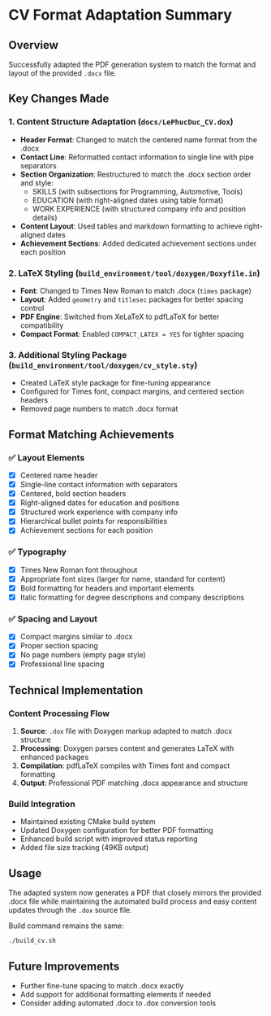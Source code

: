 # CV Format Adaptation Summary

## Overview
Successfully adapted the PDF generation system to match the format and layout of the provided `.docx` file.

## Key Changes Made

### 1. Content Structure Adaptation (`docs/LePhucDuc_CV.dox`)
- **Header Format**: Changed to match the centered name format from the .docx
- **Contact Line**: Reformatted contact information to single line with pipe separators
- **Section Organization**: Restructured to match the .docx section order and style:
  - SKILLS (with subsections for Programming, Automotive, Tools)
  - EDUCATION (with right-aligned dates using table format)
  - WORK EXPERIENCE (with structured company info and position details)
- **Content Layout**: Used tables and markdown formatting to achieve right-aligned dates
- **Achievement Sections**: Added dedicated achievement sections under each position

### 2. LaTeX Styling (`build_environment/tool/doxygen/Doxyfile.in`)
- **Font**: Changed to Times New Roman to match .docx (`times` package)
- **Layout**: Added `geometry` and `titlesec` packages for better spacing control
- **PDF Engine**: Switched from XeLaTeX to pdfLaTeX for better compatibility
- **Compact Format**: Enabled `COMPACT_LATEX = YES` for tighter spacing

### 3. Additional Styling Package (`build_environment/tool/doxygen/cv_style.sty`)
- Created LaTeX style package for fine-tuning appearance
- Configured for Times font, compact margins, and centered section headers
- Removed page numbers to match .docx format

## Format Matching Achievements

### ✅ Layout Elements
- [x] Centered name header
- [x] Single-line contact information with separators
- [x] Centered, bold section headers
- [x] Right-aligned dates for education and positions
- [x] Structured work experience with company info
- [x] Hierarchical bullet points for responsibilities
- [x] Achievement sections for each position

### ✅ Typography
- [x] Times New Roman font throughout
- [x] Appropriate font sizes (larger for name, standard for content)
- [x] Bold formatting for headers and important elements
- [x] Italic formatting for degree descriptions and company descriptions

### ✅ Spacing and Layout
- [x] Compact margins similar to .docx
- [x] Proper section spacing
- [x] No page numbers (empty page style)
- [x] Professional line spacing

## Technical Implementation

### Content Processing Flow
1. **Source**: `.dox` file with Doxygen markup adapted to match .docx structure
2. **Processing**: Doxygen parses content and generates LaTeX with enhanced packages
3. **Compilation**: pdfLaTeX compiles with Times font and compact formatting
4. **Output**: Professional PDF matching .docx appearance and structure

### Build Integration
- Maintained existing CMake build system
- Updated Doxygen configuration for better PDF formatting
- Enhanced build script with improved status reporting
- Added file size tracking (49KB output)

## Usage
The adapted system now generates a PDF that closely mirrors the provided .docx file while maintaining the automated build process and easy content updates through the `.dox` source file.

Build command remains the same:
```bash
./build_cv.sh
```

## Future Improvements
- Further fine-tune spacing to match .docx exactly
- Add support for additional formatting elements if needed
- Consider adding automated .docx to .dox conversion tools
